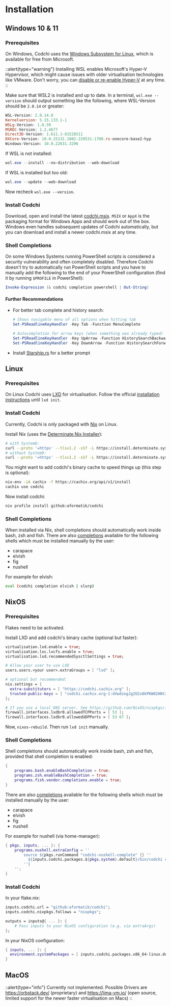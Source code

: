 # Installation

## Windows 10 & 11

### Prerequisites

On Windows, Codchi uses the [Windows Subsystem for Linux](https://learn.microsoft.com/en-us/windows/wsl), which is available for free from Microsoft.

::alert{type="warning"}
Installing WSL enables Microsoft's Hyper-V Hypervisor, which might cause issues with older virtualisation technologies like VMware. Don't worry, you can [disable or re-enable Hyper-V](https://learn.microsoft.com/en-us/troubleshoot/windows-client/application-management/virtualization-apps-not-work-with-hyper-v) at any time.
::

Make sure that WSL2 is installed and up to date. In a terminal, `wsl.exe
--version` should output something like the following, where WSL-Version
should be `2.0.14` or greater:
```ps1
WSL-Version: 2.0.14.0
Kernelversion: 5.15.133.1-1
WSLg-Version: 1.0.59
MSRDC-Version: 1.2.4677
Direct3D-Version: 1.611.1-81528511
DXCore-Version: 10.0.25131.1002-220531-1700.rs-onecore-base2-hyp
Windows-Version: 10.0.22631.3296
```
If WSL is not installed:
```ps1
wsl.exe --install --no-distribution --web-download
```
If WSL is installed but too old:
```ps1
wsl.exe --update --web-download
```
Now recheck `wsl.exe --version`.

### Install Codchi

Download, open and install the latest
[codchi.msix](https://github.com/aformatik/codchi/releases/latest/download/codchi.msix). `MSIX` or
`AppX` is the packaging format for Windows Apps and should work out of the box.
Windows even handles subsequent updates of Codchi automatically, but you can
download and install a newer codchi.msix at any time.

### Shell Completions

On some Windows Systems running PowerShell scripts is considered a security vulnerability and often completely disabled. Therefore Codchi doesn't try to automatically run PowerShell scripts and you have to manually add the following to the end of your PowerShell configuration (find it by running `$PROFILE` in PowerShell):

```ps1
Invoke-Expression (& codchi completion powershell | Out-String)
```

#### Further Recommendations

- For better tab complete and history search:
    ```ps1
    # Shows navigable menu of all options when hitting tab
    Set-PSReadlineKeyHandler -Key Tab -Function MenuComplete

    # Autocompletion for arrow keys (when something was already typed)
    Set-PSReadlineKeyHandler -Key UpArrow -Function HistorySearchBackward
    Set-PSReadlineKeyHandler -Key DownArrow -Function HistorySearchForward
    ```
- Install [Starship.rs](https://starship.rs/) for a better prompt


## Linux

### Prerequisites

On Linux Codchi uses [LXD](https://canonical.com/lxd) for virtualisation.
Follow the official [installation instructions](https://canonical.com/lxd/install)
until `lxd init`.

### Install Codchi

Currently, Codchi is only packaged with [Nix](https://nixos.org) on Linux. 

Install Nix (uses the [Determinate Nix Installer](https://github.com/DeterminateSystems/nix-installer)):
```bash
# with SystemD:
curl --proto '=https' --tlsv1.2 -sSf -L https://install.determinate.systems/nix | sh -s -- install
# without SystemD:
curl --proto '=https' --tlsv1.2 -sSf -L https://install.determinate.systems/nix | sh -s -- install --init none
```
You might want to add codchi's binary cache to speed things up (this step is optional):
```bash
nix-env -iA cachix -f https://cachix.org/api/v1/install
cachix use codchi
```

Now install codchi:
```bash
nix profile install github:aformatik/codchi
```

### Shell Completions

When installed via Nix, shell completions should automatically work inside bash, zsh and fish. There are also [completions](../2.usage/completion.md) available for the following shells which must be installed manually by the user:

- carapace
- elvish
- fig
- nushell

For example for elvish:
```bash
eval (codchi completion elvish | slurp)
```

## NixOS

### Prerequisites

Flakes need to be activated.

Install LXD and add codchi's binary cache (optional but faster):
```nix
virtualisation.lxd.enable = true;
virtualisation.lxc.lxcfs.enable = true;
virtualisation.lxd.recommendedSysctlSettings = true;

# Allow your user to use LXD
users.users.<your user>.extraGroups = [ "lxd" ];

# optional but recommended:
nix.settings = {
  extra-substituters = [ "https://codchi.cachix.org" ];
  trusted-public-keys = [ "codchi.cachix.org-1:dVwdzogJgZO2x8kPKW02HNt2dpd/P/z46pY465MkokY=" ];
};

# If you use a local DNS server. See https://github.com/NixOS/nixpkgs/issues/263359
firewall.interfaces.lxdbr0.allowedTCPPorts = [ 53 ];
firewall.interfaces.lxdbr0.allowedUDPPorts = [ 53 67 ];
```
Now, `nixos-rebuild`. Then run `lxd init` manually.

### Shell Completions

Shell completions should automatically work inside bash, zsh and fish, provided that shell completion is enabled:
```nix
{
    programs.bash.enableBashCompletion = true;
    programs.zsh.enableBashCompletion = true;
    programs.fish.vendor.completions.enable = true;
}
```
There are also [completions](../usage/completion.md) available for the following shells which must be installed manually by the user:

- carapace
- elvish
- fig
- nushell

For example for nushell (via home-manager):
```nix
{ pkgs, inputs, ... }: {
    programs.nushell.extraConfig = ''
        source ${pkgs.runCommand "codchi-nushell-complete" {} ''
          ${inputs.codchi.packages.${pkgs.system}.default}/bin/codchi complete nushell > $out
        ''}
    '';
}
```

### Install Codchi

In your flake.nix:
```nix
inputs.codchi.url = "github:aformatik/codchi";
inputs.codchi.nixpkgs.follows = "nixpkgs";

outputs = inputs@{ ... }: {
    # Pass inputs to your NixOS configuration (e.g. via extraArgs)
};
```
In your NixOS configuration:
```nix
{ inputs, ... }: {
  environment.systemPackages = [ inputs.codchi.packages.x86_64-linux.default ];
}
```

## MacOS

::alert{type="info"}
Currently not implemented. Possible Drivers are <https://orbstack.dev/> (proprietary) and <https://lima-vm.io/> (open source, limited support for the newer faster virtualisation on Macs)
::
